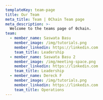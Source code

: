```yaml
---
templateKey: team-page
title: Our Team
meta_title: Team | 0Chain Team page
meta_description: >-
  Welcome to the teams page of 0chain.
team:
  - member_name: Saswata Basu
    member_image: /img/tutorials.png
    member_linkedin: https://linkedin.com
    team_title: Leadership
  - member_name: Saswata Basu 2
    member_image: /img/meeting-space.png
    member_linkedin: https://linkedin.com
    team_title: Leadership
  - member_name: Dereck F
    member_image: /img/tutorials.png
    member_linkedin: https://linkedin.com
    team_title: Operations
---
```

